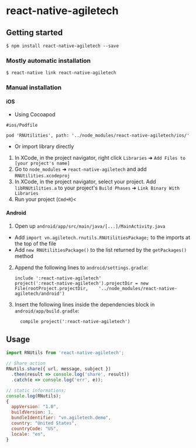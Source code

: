 # react-native-agiletech

## Getting started

`$ npm install react-native-agiletech --save`

### Mostly automatic installation

`$ react-native link react-native-agiletech`

### Manual installation

#### iOS

- Using Cocoapod

```
#ios/Podfile

pod 'RNUtilities', path: '../node_modules/react-native-agiletech/ios/'
```

- Or import library directly

1.  In XCode, in the project navigator, right click `Libraries` ➜ `Add Files to [your project's name]`
2.  Go to `node_modules` ➜ `react-native-agiletech` and add `RNUtilities.xcodeproj`
3.  In XCode, in the project navigator, select your project. Add `libRNUtilities.a` to your project's `Build Phases` ➜ `Link Binary With Libraries`
4.  Run your project (`Cmd+R`)<

#### Android

1.  Open up `android/app/src/main/java/[...]/MainActivity.java`

- Add `import vn.agiletech.rnutils.RNUtilitiesPackage;` to the imports at the top of the file
- Add `new RNUtilitiesPackage()` to the list returned by the `getPackages()` method

2.  Append the following lines to `android/settings.gradle`:
    ```
    include ':react-native-agiletech'
    project(':react-native-agiletech').projectDir = new File(rootProject.projectDir, 	'../node_modules/react-native-agiletech/android')
    ```
3.  Insert the following lines inside the dependencies block in `android/app/build.gradle`:
    ```
      compile project(':react-native-agiletech')
    ```

## Usage

```javascript
import RNUtils from 'react-native-agiletech';

// Share action
RNutils.share({ url, message, subject })
  .then(result => console.log('share', result))
  .catch(e => console.log('err', e));

// static informations:
console.log(RNutils);
{
  appVersion: "1.0",
  buildVersion: 1,
  bundleIdentifier: "vn.agiletech.demo",
  country: "United States",
  countryCode: "US",
  locale: "en",
}
```
